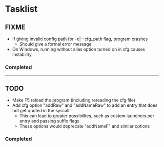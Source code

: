 # Tasklist

## FIXME

- If giving invalid config path for -c|--cfg\_path flag, program crashes
	- Should give a formal error message
- On Windows, running without alias option turned on in cfg causes instability

### Completed

---

## TODO

- Make F5 reload the program (including rereading the cfg file)
- Add cfg option "addRaw" and "addNameRaw" to add an entry that does not get quoted in the syscall
	- This can lead to greater possibilites, such as custom launchers per entry and passing suffix flags
	- These options would deprecate "addNameF" and similar options

### Completed
